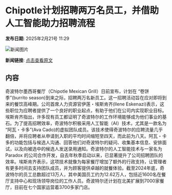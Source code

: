 # Chipotle计划招聘两万名员工，并借助人工智能助力招聘流程

**发布日期**: 2025年2月21号 11:29

![新闻图片](https://pic.chinaz.com/picmap/202306141747355236_10.jpg)

**新闻链接**: [点击查看原文](https://www.aibase.com/zh/news/15589)

## 内容

奇波特尔墨西哥餐厅（Chipotle Mexican Grill）日前宣布，计划在 “卷饼季”(burrito season)到来之际，招聘两万名新员工。这一招聘活动旨在应对即将到来的餐饮高峰期。公司首席人力资源官伊莲・埃斯肯齐(Ilene Eskenazi)表示，这些职位为应聘者提供了一个良好的职业起点，有助于他们在公司内实现职业目标。埃斯肯齐指出，许多现有员工都证明了奇波特尔的工作环境能够成为他们事业的基石。为了提高招聘效率，奇波特尔积极采用人工智能（AI）技术，尤其是一款名为 “阿瓦・卡多”(Ava Cado)的虚拟团队成员。该技术使得奇波特尔的应聘流量几乎翻倍，并将应聘者从申请到入职的平均时间缩短至四天，而此前为八天。阿瓦・卡多的功能包括与候选人沟通、回答他们对奇波特尔的疑问、收集基本信息、安排面试，以及向被选中的候选人发送录用通知。奇波特尔的人工智能技术与一家名为 Paradox 的公司合作开发，自去年秋季启动以来，已显著提升了公司招聘团队的效率。埃斯肯齐表示，这项技术就像为每家餐厅增加了额外的行政支持，让管理者有更多时间去支持团队成员，并为顾客提供卓越的就餐体验。截至2024年底，奇波特尔的员工总数超过13万人，其中美国员工约为12.62万人，包括近1600名在餐厅支持中心和现场领导岗位的工作人员。奇波特尔还计划在北美扩展到7000家餐厅，目前在七个国家运营着3700多家门店。
